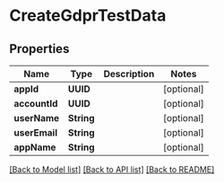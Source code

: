 # CreateGdprTestData

## Properties
Name | Type | Description | Notes
------------ | ------------- | ------------- | -------------
**appId** | **UUID** |  | [optional] 
**accountId** | **UUID** |  | [optional] 
**userName** | **String** |  | [optional] 
**userEmail** | **String** |  | [optional] 
**appName** | **String** |  | [optional] 

[[Back to Model list]](../README.md#documentation-for-models) [[Back to API list]](../README.md#documentation-for-api-endpoints) [[Back to README]](../README.md)


